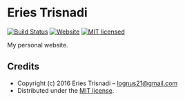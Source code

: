 # Eries Trisnadi

[![Build Status][travis-image]][travis-url]
[![Website][website-image]][website-url]
[![MIT licensed][license-image]][license-url]

My personal website.

## Credits

- Copyright (c) 2016 Eries Trisnadi – [lognus21@gmail.com](mailto:lognus21@gmail.com)
- Distributed under the [MIT license][license-url].

[website-image]: http://img.shields.io/website-up-down-green-red/http/eriestrisnadi.github.io.svg
[website-url]: http://eriestrisnadi.github.io
[travis-image]: https://img.shields.io/travis/eriestrisnadi/eriestrisnadi.github.io/master.svg
[travis-url]: https://travis-ci.org/eriestrisnadi/eriestrisnadi.github.io
[license-image]: https://img.shields.io/badge/license-MIT-blue.svg
[license-url]: https://github.com/eriestrisnadi/eriestrisnadi.github.io/blob/master/LICENSE
